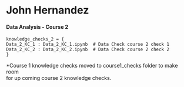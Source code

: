 # John Hernandez

#### Data Analysis - Course 2
```
knowledge_checks_2 = {
Data_2_KC_1 : Data_2_KC_1.ipynb  # Data Check course 2 check 1
Data_2_KC_2 : Data_2_KC_2.ipynb  # Data Check course 2 check 2
}
```

*Course 1 knowledge checks moved to course1_checks folder to make room <br>
for up coming course 2 knowledge checks.


